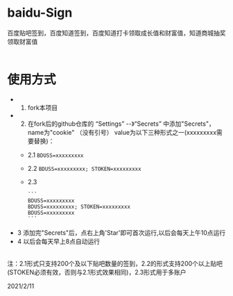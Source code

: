 # baidu-Sign
百度贴吧签到，百度知道签到，百度知道打卡领取成长值和财富值，知道商城抽奖领取财富值
</br></br>

# 使用方式
* 1. fork本项目
* 2. 在fork后的github仓库的 “Settings” --》“Secrets” 中添加"Secrets"，name为"cookie" （没有引号） value为以下三种形式之一(xxxxxxxxx需要替换)：
    *  2.1 ```BDUSS=xxxxxxxxx```
    *  2.2 ```BDUSS=xxxxxxxxx; STOKEN=xxxxxxxxx```
	*  2.3 
	
	       ```
	       BDUSS=xxxxxxxxx
	       BDUSS=xxxxxxxxx; STOKEN=xxxxxxxxx
	       BDUSS=xxxxxxxxx
	       ```
* 3 添加完"Secrets"后，点右上角'Star'即可首次运行,以后会每天上午10点运行
* 4 以后会每天早上8点自动运行


</br>
注：2.1形式只支持200个及以下贴吧数量的签到，2.2的形式支持200个以上贴吧(STOKEN必须有效，否则与2.1形式效果相同)，2.3形式用于多账户

2021/2/11
